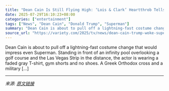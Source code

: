 ```yaml
---
title: "Dean Cain Is Still Flying High: ‘Lois & Clark’ Heartthrob Tells All on Supporting Trump, Opposing ‘Woke’ Superman and Overcoming Sexual Harassment"
date: 2025-07-29T16:10:23+08:00
categories: ["entertainment"]
tags: ["News", "Dean Cain", "Donald Trump", "Superman"]
summary: "Dean Cain is about to pull off a lightning-fast costume change that would impress even Superman. Standing in front of an infinity pool overlooking a golf course and the Las Vegas Strip in the distance"
source_url: "https://variety.com/2025/tv/news/dean-cain-trump-woke-superman-sexually-harassed-1236473005/"
---
```


Dean Cain is about to pull off a lightning-fast costume change that would impress even Superman. Standing in front of an infinity pool overlooking a golf course and the Las Vegas Strip in the distance, the actor is wearing a faded gray T-shirt, gym shorts and no shoes. A Greek Orthodox cross and a military [&#8230;]

---

*来源: [原文链接](https://variety.com/2025/tv/news/dean-cain-trump-woke-superman-sexually-harassed-1236473005/)*
